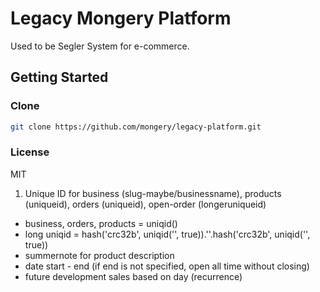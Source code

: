 # Legacy Mongery Platform

Used to be Segler System for e-commerce.

## Getting Started

### Clone
```bash
git clone https://github.com/mongery/legacy-platform.git
```

### License
MIT

1. Unique ID for business (slug-maybe/businessname), products (uniqueid), orders (uniqueid), open-order (longeruniqueid)


- business, orders, products = uniqid()
- long uniqid = hash('crc32b', uniqid('', true)).''.hash('crc32b', uniqid('', true))
- summernote for product description
- date start - end (if end is not specified, open all time without closing)
- future development sales based on day (recurrence)
